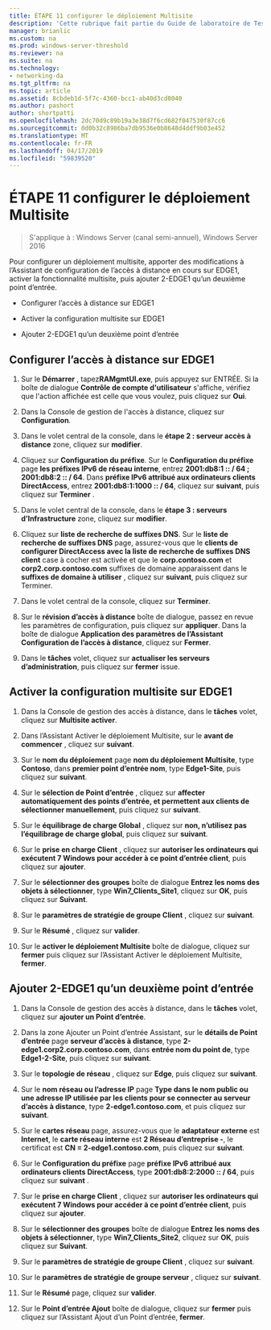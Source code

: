 ```yaml
---
title: ÉTAPE 11 configurer le déploiement Multisite
description: 'Cette rubrique fait partie du Guide de laboratoire de Test : illustrer un déploiement Multisite DirectAccess pour Windows Server 2016'
manager: brianlic
ms.custom: na
ms.prod: windows-server-threshold
ms.reviewer: na
ms.suite: na
ms.technology:
- networking-da
ms.tgt_pltfrm: na
ms.topic: article
ms.assetid: 8cbdeb1d-5f7c-4360-bcc1-ab40d3cd8040
ms.author: pashort
author: shortpatti
ms.openlocfilehash: 2dc70d9c89b19a3e38d7f6cd682f047530f87cc6
ms.sourcegitcommit: 0d0b32c8986ba7db9536e0b8648d4ddf9b03e452
ms.translationtype: MT
ms.contentlocale: fr-FR
ms.lasthandoff: 04/17/2019
ms.locfileid: "59839520"
---
```

# <a name="step-11-configure-the-multisite-deployment"></a>ÉTAPE 11 configurer le déploiement Multisite

>S'applique à : Windows Server (canal semi-annuel), Windows Server 2016

Pour configurer un déploiement multisite, apporter des modifications à l’Assistant de configuration de l’accès à distance en cours sur EDGE1, activer la fonctionnalité multisite, puis ajouter 2-EDGE1 qu’un deuxième point d’entrée.  
  
- Configurer l’accès à distance sur EDGE1  
  
- Activer la configuration multisite sur EDGE1  
  
- Ajouter 2-EDGE1 qu’un deuxième point d’entrée  
  
## <a name="configDA"></a>Configurer l’accès à distance sur EDGE1  
  
1.  Sur le **Démarrer** , tapez**RAMgmtUI.exe**, puis appuyez sur ENTRÉE. Si la boîte de dialogue **Contrôle de compte d'utilisateur** s'affiche, vérifiez que l'action affichée est celle que vous voulez, puis cliquez sur **Oui**.  
  
2.  Dans la Console de gestion de l'accès à distance, cliquez sur **Configuration**.  
  
3.  Dans le volet central de la console, dans le **étape 2 : serveur accès à distance** zone, cliquez sur **modifier**.  
  
4.  Cliquez sur **Configuration du préfixe**. Sur le **Configuration du préfixe** page **les préfixes IPv6 de réseau interne**, entrez **2001:db8:1 :: / 64 ; 2001:db8:2 :: / 64**. Dans **préfixe IPv6 attribué aux ordinateurs clients DirectAccess**, entrez **2001:db8:1:1000 :: / 64**, cliquez sur **suivant**, puis cliquez sur **Terminer** .  
  
5.  Dans le volet central de la console, dans le **étape 3 : serveurs d’Infrastructure** zone, cliquez sur **modifier**.  
  
6.  Cliquez sur **liste de recherche de suffixes DNS**. Sur le **liste de recherche de suffixes DNS** page, assurez-vous que le **clients de configurer DirectAccess avec la liste de recherche de suffixes DNS client** case à cocher est activée et que le **corp.contoso.com** et **corp2.corp.contoso.com** suffixes de domaine apparaissent dans le **suffixes de domaine à utiliser** , cliquez sur **suivant**, puis cliquez sur Terminer.  
  
7.  Dans le volet central de la console, cliquez sur **Terminer**.  
  
8.  Sur le **révision d’accès à distance** boîte de dialogue, passez en revue les paramètres de configuration, puis cliquez sur **appliquer**. Dans la boîte de dialogue **Application des paramètres de l’Assistant Configuration de l’accès à distance**, cliquez sur **Fermer**.  
  
9. Dans le **tâches** volet, cliquez sur **actualiser les serveurs d’administration**, puis cliquez sur **fermer** issue.  
  
## <a name="EnabledMultisite"></a>Activer la configuration multisite sur EDGE1  
  
1.  Dans la Console de gestion des accès à distance, dans le **tâches** volet, cliquez sur **Multisite activer**.  
  
2.  Dans l’Assistant Activer le déploiement Multisite, sur le **avant de commencer** , cliquez sur **suivant**.  
  
3.  Sur le **nom du déploiement** page **nom du déploiement Multisite**, type **Contoso**, dans **premier point d’entrée nom**, type **Edge1-Site**, puis cliquez sur **suivant**.  
  
4.  Sur le **sélection de Point d’entrée** , cliquez sur **affecter automatiquement des points d’entrée, et permettent aux clients de sélectionner manuellement**, puis cliquez sur **suivant**.  
  
5.  Sur le **équilibrage de charge Global** , cliquez sur **non, n’utilisez pas l’équilibrage de charge global**, puis cliquez sur **suivant**.  
  
6.  Sur le **prise en charge Client** , cliquez sur **autoriser les ordinateurs qui exécutent 7 Windows pour accéder à ce point d’entrée client**, puis cliquez sur **ajouter**.  
  
7.  Sur le **sélectionner des groupes** boîte de dialogue **Entrez les noms des objets à sélectionner**, type **Win7_Clients_Site1**, cliquez sur **OK**, puis cliquez sur **Suivant**.  
  
8.  Sur le **paramètres de stratégie de groupe Client** , cliquez sur **suivant**.  
  
9. Sur le **Résumé** , cliquez sur **valider**.  
  
10. Sur le **activer le déploiement Multisite** boîte de dialogue, cliquez sur **fermer** puis cliquez sur l’Assistant Activer le déploiement Multisite, **fermer**.  
  
## <a name="AddEP"></a>Ajouter 2-EDGE1 qu’un deuxième point d’entrée  
  
1.  Dans la Console de gestion des accès à distance, dans le **tâches** volet, cliquez sur **ajouter un Point d’entrée**.  
  
2.  Dans la zone Ajouter un Point d’entrée Assistant, sur le **détails de Point d’entrée** page **serveur d’accès à distance**, type **2-edge1.corp2.corp.contoso.com**, dans **entrée nom du point de**, type **Edge1-2-Site**, puis cliquez sur **suivant**.  
  
3.  Sur le **topologie de réseau** , cliquez sur **Edge**, puis cliquez sur **suivant**.  
  
4.  Sur le **nom réseau ou l’adresse IP** page **Type dans le nom public ou une adresse IP utilisée par les clients pour se connecter au serveur d’accès à distance**, type **2-edge1.contoso.com**, et puis cliquez sur **suivant**.  
  
5.  Sur le **cartes réseau** page, assurez-vous que le **adaptateur externe** est **Internet**, le **carte réseau interne** est **2 Réseau d’entreprise -**, le certificat est **CN = 2-edge1.contoso.com**, puis cliquez sur **suivant**.  
  
6.  Sur le **Configuration du préfixe** page **préfixe IPv6 attribué aux ordinateurs clients DirectAccess**, type **2001:db8:2:2000 :: / 64**, puis cliquez sur **suivant** .  
  
7.  Sur le **prise en charge Client** , cliquez sur **autoriser les ordinateurs qui exécutent 7 Windows pour accéder à ce point d’entrée client**, puis cliquez sur **ajouter**.  
  
8.  Sur le **sélectionner des groupes** boîte de dialogue **Entrez les noms des objets à sélectionner**, type **Win7_Clients_Site2**, cliquez sur **OK**, puis cliquez sur **Suivant**.  
  
9. Sur le **paramètres de stratégie de groupe Client** , cliquez sur **suivant**.  
  
10. Sur le **paramètres de stratégie de groupe serveur** , cliquez sur **suivant**.  
  
11. Sur le **Résumé** page, cliquez sur **valider**.  
  
12. Sur le **Point d’entrée Ajout** boîte de dialogue, cliquez sur **fermer** puis cliquez sur l’Assistant Ajout d’un Point d’entrée, **fermer**.  
  


